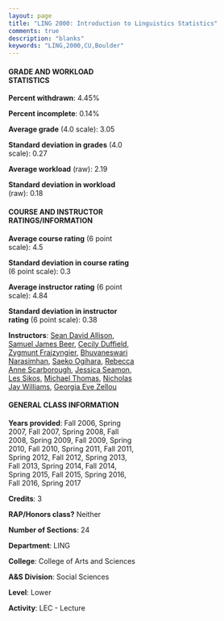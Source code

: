 ```yaml
---
layout: page
title: "LING 2000: Introduction to Linguistics Statistics"
comments: true
description: "blanks"
keywords: "LING,2000,CU,Boulder"
---
```

<head>
<script src="https://ajax.googleapis.com/ajax/libs/jquery/2.1.3/jquery.min.js"></script>
<script src="https://dl.dropboxusercontent.com/s/pc42nxpaw1ea4o9/highcharts.js?dl=0"></script>
<!-- <script src="../assets/js/highcharts.js"></script> -->
<style type="text/css">@font-face {
	font-family: "Bebas Neue";
	src: url(https://www.filehosting.org/file/details/544349/BebasNeue Regular.otf) format("opentype");
	}
	h1.Bebas { 
		font-family: "Bebas Neue", Verdana, Tahoma;
	}
</style>
</head>
<body>
	<div id="container" style="float: right; width: 45%; height: 88%; margin-left: 2.5%; margin-right: 2.5%;"></div>
	<script language="JavaScript">
		$(document).ready(function() {
		var chart = {type: 'column'};
		var title = {text: 'Grade Distribution'};
		var xAxis = {categories: ['A','B','C','D','F'],crosshair: true};
		var yAxis = {min: 0,title: {text: 'Percentage'}};
		var tooltip = {headerFormat: '<center><b><span style="font-size:20px">{point.key}</span></b></center>',
		               pointFormat: '<td style="padding:0"><b>{point.y:.1f}%</b></td>',
		               footerFormat: '</table>',shared: true,useHTML: true};
		var plotOptions = {column: {pointPadding: 0.0,borderWidth: 0}};  
		var credits = {enabled: false};var series= [{name: 'Percent',data: [44.7,32.31,13.36,5.41,4.21,]}];
		var json = {};
		json.chart = chart;
		json.title = title;
		json.tooltip = tooltip;
		json.xAxis = xAxis;
		json.yAxis = yAxis;  
		json.series = series;
		json.plotOptions = plotOptions;  
		json.credits = credits;
		$('#container').highcharts(json);
	});
	</script>
</body>
			   
#### GRADE AND WORKLOAD STATISTICS

**Percent withdrawn**: 4.45%

**Percent incomplete**: 0.14%

**Average grade** (4.0 scale): 3.05

**Standard deviation in grades** (4.0 scale): 0.27

**Average workload** (raw): 2.19

**Standard deviation in workload** (raw): 0.18

#### COURSE AND INSTRUCTOR RATINGS/INFORMATION

**Average course rating** (6 point scale): 4.5

**Standard deviation in course rating** (6 point scale): 0.3

**Average instructor rating** (6 point scale): 4.84

**Standard deviation in instructor rating** (6 point scale): 0.38

**Instructors**: <a href='../../instructors/Sean_David_Allison'>Sean David Allison</a>, <a href='../../instructors/Samuel_James_Beer'>Samuel James Beer</a>, <a href='../../instructors/Cecily_Duffield'>Cecily Duffield</a>, <a href='../../instructors/Zygmunt_Frajzyngier'>Zygmunt Frajzyngier</a>, <a href='../../instructors/Bhuvaneswari_Narasimhan'>Bhuvaneswari Narasimhan</a>, <a href='../../instructors/Saeko_Ogihara'>Saeko Ogihara</a>, <a href='../../instructors/Rebecca_Anne_Scarborough'>Rebecca Anne Scarborough</a>, <a href='../../instructors/Jessica_Seamon'>Jessica Seamon</a>, <a href='../../instructors/Les_Sikos'>Les Sikos</a>, <a href='../../instructors/Michael_Thomas'>Michael Thomas</a>, <a href='../../instructors/Nicholas_Jay_Williams'>Nicholas Jay Williams</a>, <a href='../../instructors/Georgia_Eve_Zellou'>Georgia Eve Zellou</a>

#### GENERAL CLASS INFORMATION

**Years provided**: Fall 2006, Spring 2007, Fall 2007, Spring 2008, Fall 2008, Spring 2009, Fall 2009, Spring 2010, Fall 2010, Spring 2011, Fall 2011, Spring 2012, Fall 2012, Spring 2013, Fall 2013, Spring 2014, Fall 2014, Spring 2015, Fall 2015, Spring 2016, Fall 2016, Spring 2017

**Credits**: 3

**RAP/Honors class?** Neither

**Number of Sections**: 24

**Department**: LING

**College**: College of Arts and Sciences

**A&S Division**: Social Sciences

**Level**: Lower

**Activity**: LEC - Lecture
